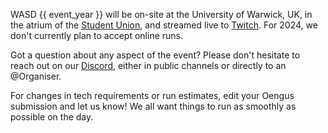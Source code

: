 WASD {{ event_year }} will be on-site at the University of Warwick, UK, in the atrium of the <a target="_blank" href="https://goo.gl/maps/NqFXnJLw5Jzzumho6">Student Union</a>, and streamed live to [Twitch](/twitch). For 2024, we don't currently plan to accept online runs.

Got a question about any aspect of the event? Please don't hesitate to reach out on our [Discord](/discord), either in public channels or directly to an @Organiser.

For changes in tech requirements or run estimates, edit your Oengus submission and let us know! We all want things to run as smoothly as possible on the day.